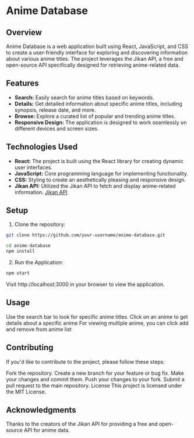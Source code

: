 # Anime Database

## Overview

Anime Database is a web application built using React, JavaScript, and CSS to create a user-friendly interface for exploring and discovering information about various anime titles. The project leverages the Jikan API, a free and open-source API specifically designed for retrieving anime-related data.

## Features

- **Search:** Easily search for anime titles based on keywords.
- **Details:** Get detailed information about specific anime titles, including synopsis, release date, and more.
- **Browse:** Explore a curated list of popular and trending anime titles.
- **Responsive Design:** The application is designed to work seamlessly on different devices and screen sizes.

## Technologies Used

- **React:** The project is built using the React library for creating dynamic user interfaces.
- **JavaScript:** Core programming language for implementing functionality.
- **CSS:** Styling to create an aesthetically pleasing and responsive design.
- **Jikan API:** Utilized the Jikan API to fetch and display anime-related information. [Jikan API](https://jikan.moe/)

## Setup

1. Clone the repository:
```bash
git clone https://github.com/your-username/anime-database.git

cd anime-database
npm install
```
2. Run the Application:
```bash
npm start
```
Visit http://localhost:3000 in your browser to view the application.

## Usage
Use the search bar to look for specific anime titles.
Click on an anime to get details about a specific anime
For viewing multiple anime, you can click add and remove from anime list

## Contributing
If you'd like to contribute to the project, please follow these steps:

Fork the repository.
Create a new branch for your feature or bug fix.
Make your changes and commit them.
Push your changes to your fork.
Submit a pull request to the main repository.
License
This project is licensed under the MIT License.

## Acknowledgments
Thanks to the creators of the Jikan API for providing a free and open-source API for anime data.




